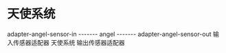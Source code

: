 # 天使系统

adapter-angel-sensor-in ------- angel ------- adapter-angel-sensor-out
输入传感器适配器              天使系统        输出传感器适配器
